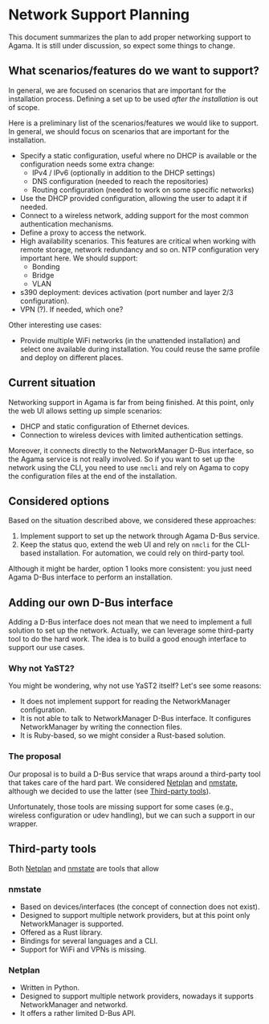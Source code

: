# Network Support Planning

This document summarizes the plan to add proper networking support to Agama. It is still under
discussion, so expect some things to change.

## What scenarios/features do we want to support?

In general, we are focused on scenarios that are important for the installation process. Defining
a set up to be used *after the installation* is out of scope.

Here is a preliminary list of the scenarios/features we would like to support. In general, we should
focus on scenarios that are important for the installation.

* Specify a static configuration, useful where no DHCP is available or the configuration needs some
  extra change:
  - IPv4 / IPv6 (optionally in addition to the DHCP settings)
  - DNS configuration (needed to reach the repositories)
  - Routing configuration (needed to work on some specific networks)
* Use the DHCP provided configuration, allowing the user to adapt it if needed.
* Connect to a wireless network, adding support for the most common authentication mechanisms.
* Define a proxy to access the network.
* High availability scenarios. This features are critical when working with remote storage, network
  redundancy and so on. NTP configuration very important here. We should support:
  - Bonding
  - Bridge
  - VLAN
* s390 deployment: devices activation (port number and layer 2/3 configuration).
* VPN (?). If needed, which one?

Other interesting use cases:

* Provide multiple WiFi networks (in the unattended installation) and select one available during
  installation. You could reuse the same profile and deploy on different places.

## Current situation

Networking support in Agama is far from being finished. At this point, only the web UI allows
setting up simple scenarios:

* DHCP and static configuration of Ethernet devices.
* Connection to wireless devices with limited authentication settings.

Moreover, it connects directly to the NetworkManager D-Bus interface, so the Agama service is not
really involved. So if you want to set up the network using the CLI, you need to use `nmcli` and
rely on Agama to copy the configuration files at the end of the installation.

## Considered options

Based on the situation described above, we considered these approaches:

1. Implement support to set up the network through Agama D-Bus service.
2. Keep the status quo, extend the web UI and rely on `nmcli` for the CLI-based installation. For
   automation, we could rely on third-party tool.

Although it might be harder, option 1 looks more consistent: you just need Agama D-Bus interface to
perform an installation.

## Adding our own D-Bus interface

Adding a D-Bus interface does not mean that we need to implement a full solution to set up the
network. Actually, we can leverage some third-party tool to do the hard work. The idea is to build a
good enough interface to support our use cases.

### Why not YaST2?

You might be wondering, why not use YaST2 itself? Let's see some reasons:

* It does not implement support for reading the NetworkManager configuration.
* It is not able to talk to NetworkManager D-Bus interface. It configures NetworkManager by writing
  the connection files.
* It is Ruby-based, so we might consider a Rust-based solution.

### The proposal

Our proposal is to build a D-Bus service that wraps around a third-party tool that takes care of the
hard part. We considered [Netplan](https://netplan.io/) and [nmstate](https://nmstate.io/), although
we decided to use the latter (see [Third-party tools](#third-party-tools)).

Unfortunately, those tools are missing support for some cases (e.g., wireless configuration or udev
handling), but we can such a support in our wrapper.

## Third-party tools

Both [Netplan](https://netplan.io/) and [nmstate](https://nmstate.io/) are tools that allow 

### nmstate

- Based on devices/interfaces (the concept of connection does not exist).
- Designed to support multiple network providers, but at this point only NetworkManager is
  supported.
- Offered as a Rust library.
- Bindings for several languages and a CLI.
- Support for WiFi and VPNs is missing.

### Netplan

- Written in Python.
- Designed to support multiple network providers, nowadays it supports NetworkManager and networkd.
- It offers a rather limited D-Bus API.
